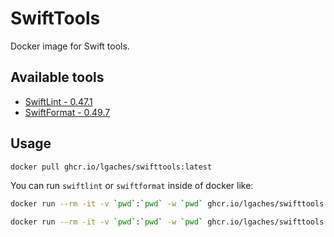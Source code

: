# SwiftTools

Docker image for Swift tools.

## Available tools

- [SwiftLint - 0.47.1](https://github.com/realm/SwiftLint)
- [SwiftFormat - 0.49.7](https://github.com/nicklockwood/SwiftFormat)

## Usage

```sh
docker pull ghcr.io/lgaches/swifttools:latest
```

You can run `swiftlint` or `swiftformat` inside of docker like:

```sh
docker run --rm -it -v `pwd`:`pwd` -w `pwd` ghcr.io/lgaches/swifttools:latest swiftlint
```

```sh
docker run --rm -it -v `pwd`:`pwd` -w `pwd` ghcr.io/lgaches/swifttools:latest swiftformat .
```
